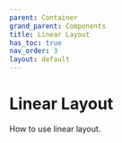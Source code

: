 ```yaml
---
parent: Container
grand_parent: Components
title: Linear Layout
has_toc: true
nav_order: 3
layout: default
---
```


# Linear Layout

How to use linear layout.